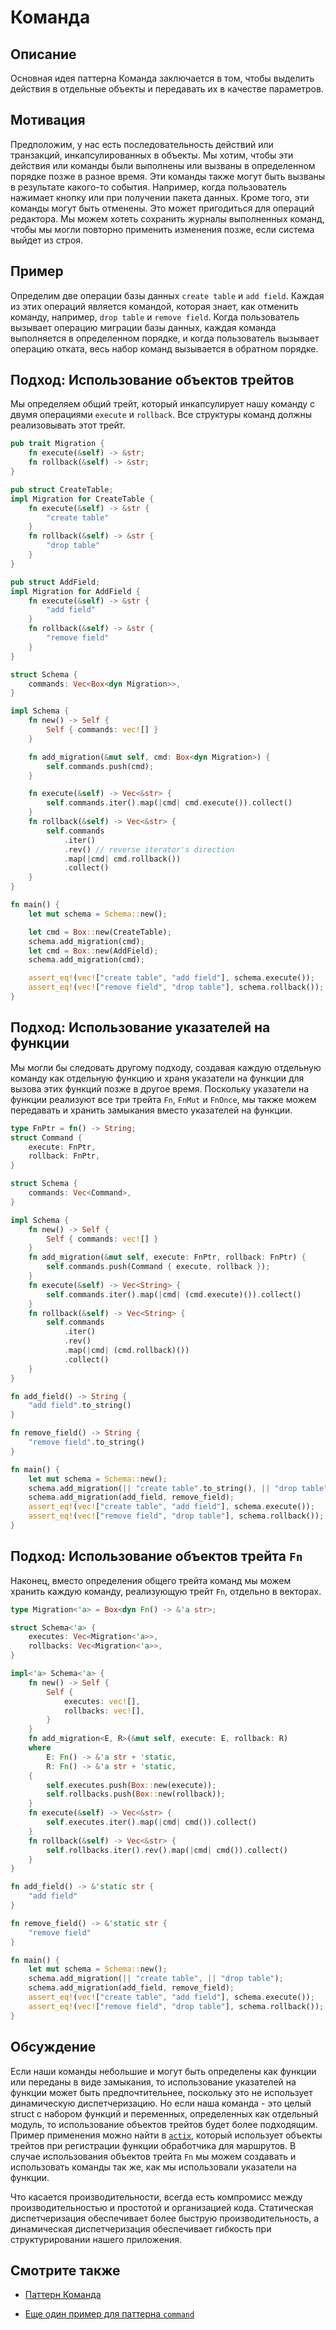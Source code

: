 # Команда

## Описание

Основная идея паттерна Команда заключается в том, чтобы выделить действия в отдельные объекты и передавать их в качестве параметров.

## Мотивация

Предположим, у нас есть последовательность действий или транзакций, инкапсулированных в объекты. Мы хотим, чтобы эти действия или команды были выполнены или вызваны в определенном порядке позже в разное время. Эти команды также могут быть вызваны в результате какого-то события. Например, когда пользователь нажимает кнопку или при получении пакета данных. Кроме того, эти команды могут быть отменены. Это может пригодиться для операций редактора. Мы можем хотеть сохранить журналы выполненных команд, чтобы мы могли повторно применить изменения позже, если система выйдет из строя.

## Пример

Определим две операции базы данных `create table` и `add field`. Каждая из этих операций является командой, которая знает, как отменить команду, например, `drop table` и `remove field`. Когда пользователь вызывает операцию миграции базы данных, каждая команда выполняется в определенном порядке, и когда пользователь вызывает операцию отката, весь набор команд вызывается в обратном порядке.

## Подход: Использование объектов трейтов

Мы определяем общий трейт, который инкапсулирует нашу команду с двумя операциями `execute` и `rollback`. Все структуры команд должны реализовывать этот трейт.

```rust
pub trait Migration {
    fn execute(&self) -> &str;
    fn rollback(&self) -> &str;
}

pub struct CreateTable;
impl Migration for CreateTable {
    fn execute(&self) -> &str {
        "create table"
    }
    fn rollback(&self) -> &str {
        "drop table"
    }
}

pub struct AddField;
impl Migration for AddField {
    fn execute(&self) -> &str {
        "add field"
    }
    fn rollback(&self) -> &str {
        "remove field"
    }
}

struct Schema {
    commands: Vec<Box<dyn Migration>>,
}

impl Schema {
    fn new() -> Self {
        Self { commands: vec![] }
    }

    fn add_migration(&mut self, cmd: Box<dyn Migration>) {
        self.commands.push(cmd);
    }

    fn execute(&self) -> Vec<&str> {
        self.commands.iter().map(|cmd| cmd.execute()).collect()
    }
    fn rollback(&self) -> Vec<&str> {
        self.commands
            .iter()
            .rev() // reverse iterator's direction
            .map(|cmd| cmd.rollback())
            .collect()
    }
}

fn main() {
    let mut schema = Schema::new();

    let cmd = Box::new(CreateTable);
    schema.add_migration(cmd);
    let cmd = Box::new(AddField);
    schema.add_migration(cmd);

    assert_eq!(vec!["create table", "add field"], schema.execute());
    assert_eq!(vec!["remove field", "drop table"], schema.rollback());
}
```

## Подход: Использование указателей на функции

Мы могли бы следовать другому подходу, создавая каждую отдельную команду как отдельную функцию и храня указатели на функции для вызова этих функций позже в другое время. Поскольку указатели на функции реализуют все три трейта `Fn`, `FnMut` и `FnOnce`, мы также можем передавать и хранить замыкания вместо указателей на функции.

```rust
type FnPtr = fn() -> String;
struct Command {
    execute: FnPtr,
    rollback: FnPtr,
}

struct Schema {
    commands: Vec<Command>,
}

impl Schema {
    fn new() -> Self {
        Self { commands: vec![] }
    }
    fn add_migration(&mut self, execute: FnPtr, rollback: FnPtr) {
        self.commands.push(Command { execute, rollback });
    }
    fn execute(&self) -> Vec<String> {
        self.commands.iter().map(|cmd| (cmd.execute)()).collect()
    }
    fn rollback(&self) -> Vec<String> {
        self.commands
            .iter()
            .rev()
            .map(|cmd| (cmd.rollback)())
            .collect()
    }
}

fn add_field() -> String {
    "add field".to_string()
}

fn remove_field() -> String {
    "remove field".to_string()
}

fn main() {
    let mut schema = Schema::new();
    schema.add_migration(|| "create table".to_string(), || "drop table".to_string());
    schema.add_migration(add_field, remove_field);
    assert_eq!(vec!["create table", "add field"], schema.execute());
    assert_eq!(vec!["remove field", "drop table"], schema.rollback());
}
```

## Подход: Использование объектов трейта `Fn`

Наконец, вместо определения общего трейта команд мы можем хранить каждую команду, реализующую трейт `Fn`, отдельно в векторах.

```rust
type Migration<'a> = Box<dyn Fn() -> &'a str>;

struct Schema<'a> {
    executes: Vec<Migration<'a>>,
    rollbacks: Vec<Migration<'a>>,
}

impl<'a> Schema<'a> {
    fn new() -> Self {
        Self {
            executes: vec![],
            rollbacks: vec![],
        }
    }
    fn add_migration<E, R>(&mut self, execute: E, rollback: R)
    where
        E: Fn() -> &'a str + 'static,
        R: Fn() -> &'a str + 'static,
    {
        self.executes.push(Box::new(execute));
        self.rollbacks.push(Box::new(rollback));
    }
    fn execute(&self) -> Vec<&str> {
        self.executes.iter().map(|cmd| cmd()).collect()
    }
    fn rollback(&self) -> Vec<&str> {
        self.rollbacks.iter().rev().map(|cmd| cmd()).collect()
    }
}

fn add_field() -> &'static str {
    "add field"
}

fn remove_field() -> &'static str {
    "remove field"
}

fn main() {
    let mut schema = Schema::new();
    schema.add_migration(|| "create table", || "drop table");
    schema.add_migration(add_field, remove_field);
    assert_eq!(vec!["create table", "add field"], schema.execute());
    assert_eq!(vec!["remove field", "drop table"], schema.rollback());
}
```

## Обсуждение

Если наши команды небольшие и могут быть определены как функции или переданы в виде замыкания, то использование указателей на функции может быть предпочтительнее, поскольку это не использует динамическую диспетчеризацию. Но если наша команда - это целый struct с набором функций и переменных, определенных как отдельный модуль, то использование объектов трейтов будет более подходящим. Пример применения можно найти в [`actix`](https://actix.rs/), который использует объекты трейтов при регистрации функции обработчика для маршрутов. В случае использования объектов трейта `Fn` мы можем создавать и использовать команды так же, как мы использовали указатели на функции.

Что касается производительности, всегда есть компромисс между производительностью и простотой и организацией кода. Статическая диспетчеризация обеспечивает более быструю производительность, а динамическая диспетчеризация обеспечивает гибкость при структурировании нашего приложения.

## Смотрите также

- [Паттерн Команда](https://en.wikipedia.org/wiki/Command_pattern)

- [Еще один пример для паттерна `command`](https://web.archive.org/web/20210223131236/https://chercher.tech/rust/command-design-pattern-rust)
